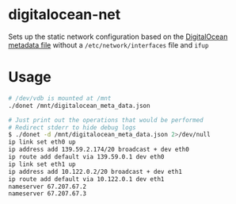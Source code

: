 # digitalocean-net

Sets up the static network configuration based on the [DigitalOcean metadata file](https://docs.digitalocean.com/reference/api/metadata-api/#operation/getMetadata) without a `/etc/network/interfaces` file and `ifup`

# Usage

```sh
# /dev/vdb is mounted at /mnt
./donet /mnt/digitalocean_meta_data.json
```

```sh
# Just print out the operations that would be performed
# Redirect stderr to hide debug logs
$ ./donet -d /mnt/digitalocean_meta_data.json 2>/dev/null
ip link set eth0 up
ip address add 139.59.2.174/20 broadcast + dev eth0
ip route add default via 139.59.0.1 dev eth0
ip link set eth1 up
ip address add 10.122.0.2/20 broadcast + dev eth1
ip route add default via 10.122.0.1 dev eth1
nameserver 67.207.67.2
nameserver 67.207.67.3
```
